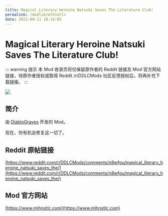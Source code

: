 ```yaml
---
title: Magical Literary Heroine Natsuki Saves The Literature Club!
permalink: /modlib/mlhnstlc
date: 2021-09-11 18:14:05
---
```


# Magical Literary Heroine Natsuki Saves The Literature Club!

::: warning 提示
本 Mod 收录页将仅保留原作者的 Reddit 链接及 Mod 官方网站链接，待原作者授权或取得 Reddit /r/DDLCMods 社区反馈授权后，将再补充下载链接。
:::

![](/modinfo/mlhnstlc.png)

## 简介

由 [DiabloGraves](https://www.reddit.com/user/DiabloGraves/) 开发的 Mod。

现在，你有机会修复这一切了。

## Reddit 原帖链接

[https://www.reddit.com/r/DDLCMods/comments/n8wfgu/magical_literary_heroine_natsuki_saves_the/](https://www.reddit.com/r/DDLCMods/comments/n8wfgu/magical_literary_heroine_natsuki_saves_the/)

## Mod 官方网站

[https://www.mlhnstlc.com](https://www.mlhnstlc.com)
